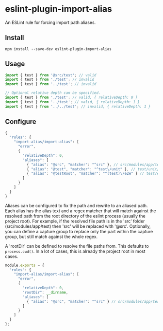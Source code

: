 eslint-plugin-import-alias
===================

An ESLint rule for forcing import path aliases.

Install
-------

```shell
npm install --save-dev eslint-plugin-import-alias
```

Usage
-----

```javascript
import { test } from '@src/test'; // valid
import { test } from './test'; // invalid
import { test } from '../test'; // invalid

// Optional relative depth can be specified.
import { test } from './test'; // valid, { relativeDepth: 0 }
import { test } from '../test'; // valid, { relativeDepth: 1 }
import { test } from '../../test'; // invalid, { relativeDepth: 1 }
```

Configure
---------

```javascript
{
  "rules": {
    "import-alias/import-alias": [
      "error",
      {
        "relativeDepth": 0,
        "aliases": [
          { "alias": "@src", "matcher": "^src" }, // src/modules/app/test -> @src/modules/app/test
          { "alias": "@test", "matcher": "^test\/unit" }, // test/unit/modules/app -> @test/modules/app
          { "alias": "@testRoot", "matcher": "^(test)\/e2e" } // test/e2e/modules/app -> @testRoot/e2e/modules/app
        ]
      }
    ]
  }
}
```

Aliases can be configured to fix the path and rewrite to an aliased path. Each alias has the alias text and a regex matcher that will match against the resolved path from the root directory of the eslint process (usually the project root). For example, if the resolved file path is in the 'src' folder (src/modules/app/test) then 'src' will be replaced with '@src'.
Optionally, you can define a capture group to replace only the part within the capture group, but still match against the whole regex.

A 'rootDir' can be defined to resolve the file paths from. This defaults to `process.cwd()`. In a lot of cases, this is already the project root in most cases.


```javascript
module.exports = {
  "rules": {
    "import-alias/import-alias": [
      "error",
      {
        "relativeDepth": 0,
        "rootDir": __dirname,
        "aliases": [
          { "alias": "@src", "matcher": "^src" } // src/modules/app/test -> @src/modules/app/test
        ]
      }
    ]
  }
};
```